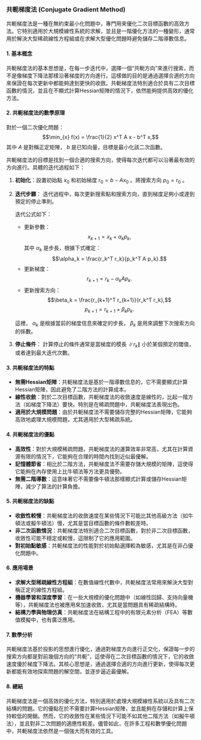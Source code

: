 ### 共軛梯度法 (Conjugate Gradient Method)

共軛梯度法是一種在無約束最小化問題中，專門用來優化二次目標函數的高效方法。它特別適用於大規模線性系統的求解，並且是一階優化方法的一種變形，通常用於解決大型稀疏線性方程組或在求解大型優化問題時避免儲存二階導數信息。

#### 1. **基本概念**

共軛梯度法的基本思想是，在每一步迭代中，選擇一個“共軛方向”來進行搜索，而不是像梯度下降法那樣沿著梯度的方向進行。這樣做的目的是通過選擇合適的方向來保證在每次更新中都能夠達到更快的收斂。共軛梯度法特別適合於具有二次目標函數的情況，並且在不顯式計算Hessian矩陣的情況下，依然能夠提供高效的優化方法。

#### 2. **共軛梯度法的數學原理**

對於一個二次優化問題：
$$\min_{x} f(x) = \frac{1}{2} x^T A x - b^T x,$$
其中  $`A`$  是對稱正定矩陣， $`b`$  是已知向量，目標是最小化該二次函數。

共軛梯度法的目標是找到一個合適的搜索方向，使得每次迭代都可以沿著最有效的方向進行。具體的迭代過程如下：

1. **初始化**：設置初始點  $`x_0`$  和初始梯度  $`r_0 = b - A x_0`$ 。將搜索方向  $`p_0 = r_0`$ 。

2. **迭代步驟**：
   迭代過程中，每次更新搜索點和搜索方向，直到梯度足夠小或達到預定的停止準則。

   迭代公式如下：
   - 更新參數：
     $$x_{k+1} = x_k + \alpha_k p_k,$$
     其中  $`\alpha_k`$  是步長，根據下式確定：
     $$\alpha_k = \frac{r_k^T r_k}{p_k^T A p_k}.$$
   - 更新梯度：
     $$r_{k+1} = r_k - \alpha_k A p_k.$$
   - 更新搜索方向：
     $$\beta_k = \frac{r_{k+1}^T r_{k+1}}{r_k^T r_k},$$
     $$p_{k+1} = r_{k+1} + \beta_k p_k.$$

   這裡， $`\alpha_k`$  是根據當前的梯度信息來確定的步長， $`\beta_k`$  是用來調整下次搜索方向的係數。

3. **停止條件**：
   計算停止的條件通常是當梯度的模長  $`\|r_k\|`$  小於某個預定的閾值，或者達到最大迭代次數。

#### 3. **共軛梯度法的特點**

- **無需Hessian矩陣**：共軛梯度法是基於一階導數信息的，它不需要顯式計算Hessian矩陣，因此避免了二階方法的計算成本。
- **線性收斂**：對於二次目標函數，共軛梯度法的收斂速度是線性的，比起一階方法（如梯度下降法）要快。特別是在稀疏問題中，共軛梯度法表現出色。
- **適用於大規模問題**：由於共軛梯度法不需要儲存完整的Hessian矩陣，它能夠高效地處理大規模問題，尤其適用於大型稀疏系統。

#### 4. **共軛梯度法的優點**

- **高效性**：對於大規模稀疏問題，共軛梯度法的運算效率非常高，尤其在計算資源有限的情況下，它能夠在合理的時間內找到近似最優解。
- **記憶體節省**：相比於二階方法，共軛梯度法不需要存儲大規模的矩陣，這使得它能夠在內存使用上比牛頓法等方法更具優勢。
- **無需二階導數**：這意味著它不需要像牛頓法那樣顯式計算或儲存Hessian矩陣，減少了算法的計算負擔。

#### 5. **共軛梯度法的缺點**

- **收斂性較慢**：共軛梯度法的收斂速度在某些情況下可能比其他高級方法（如牛頓法或擬牛頓法）慢，尤其是當目標函數的條件數較差時。
- **非二次函數情況**：共軛梯度法特別適合二次目標函數，對於非二次目標函數，收斂性可能不穩定或較慢，這限制了它的應用範圍。
- **對初始點敏感**：共軛梯度法的性能對於初始點選擇較為敏感，尤其是在非凸優化問題中。

#### 6. **應用場景**

- **求解大型稀疏線性方程組**：在數值線性代數中，共軛梯度法常用來解決大型對稱正定的線性方程組。
- **機器學習和深度學習**：在一些大規模的優化問題中（如線性回歸、支持向量機等），共軛梯度法也被應用來加速收斂，尤其是當問題具有稀疏結構時。
- **結構力學與物理仿真**：共軛梯度法在結構工程中的有限元素分析（FEA）等數值模擬中，也有廣泛應用。

#### 7. **數學分析**

共軛梯度法基於投影的思想進行優化，通過對梯度方向進行正交化，保證每一步的搜索方向都是對前幾個方向的“共軛”，這使得在二次目標函數的情況下，它的收斂速度優於梯度下降法。其核心思想是，通過選擇合適的方向進行更新，使得每次更新都能有效地探索問題的解空間，並逐步逼近最優解。

#### 8. **總結**

共軛梯度法是一個高效的優化方法，特別適用於處理大規模線性系統以及具有二次結構的問題。它的優點在於不需要計算Hessian矩陣，並且能夠在存儲和計算上保持較低的開銷。然而，它的收斂性在某些情況下可能不如其他二階方法（如擬牛頓法），並且對非二次問題的適應性較差。儘管如此，在許多工程和數學優化問題中，共軛梯度法依然是一個強大而有效的工具。
